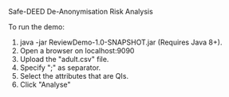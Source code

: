 Safe-DEED De-Anonymisation Risk Analysis

To run the demo:
1. java -jar ReviewDemo-1.0-SNAPSHOT.jar (Requires Java 8+).
2. Open a browser on localhost:9090
3. Upload the "adult.csv" file.
4. Specify ";" as separator.
5. Select the attributes that are QIs.
6. Click "Analyse"
